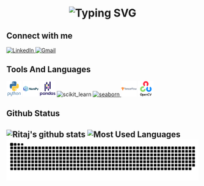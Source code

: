 <h1 align="center">
  <!-- Typing SVG -->
  <p align="center">
    <img src="https://readme-typing-svg.demolab.com?font=Georgia&weight=700&size=28&duration=1800&pause=100&multiline=true&width=700&height=120&color=FF69B4&lines=Hey,+It's+Ritaj!+%F0%9F%91%8B" alt="Typing SVG" />
  </p>
</h1>

<!--Connect with me -->
## Connect with me
<div>
 
  <a href="https://www.linkedin.com/in/ritaj-m-almutairi-566b16210" target="_blank">
    <img src="https://raw.githubusercontent.com/rahuldkjain/github-profile-readme-generator/master/src/images/icons/Social/linked-in-alt.svg" alt="LinkedIn" width="40" height="40"/>
  <a href="mailto:ritajalmutairii@gmail.com" target="_blank">
    <img src="https://img.shields.io/badge/Gmail-D14836?style=for-the-badge&logo=gmail&logoColor=white" alt="Gmail"/>
  </a>
  
</div>  
<!--Tools and Languages -->    
   
## Tools And Languages
<div>
  <img src="https://github.com/devicons/devicon/blob/master/icons/python/python-original-wordmark.svg" title="python" alt="python" width="40" height="40"/>
  <img src="https://github.com/devicons/devicon/blob/master/icons/numpy/numpy-original-wordmark.svg" title="numpy" alt="numpy" width="40" height="40"/>
  <img src="https://github.com/devicons/devicon/blob/master/icons/pandas/pandas-original-wordmark.svg" title="pandas" alt="pandas" width="40" height="40"/>
  <img src="https://upload.wikimedia.org/wikipedia/commons/0/05/Scikit_learn_logo_small.svg" alt="scikit_learn" width="40" height="40"/> 
  <a href="https://seaborn.pydata.org/" target="_blank" rel="noreferrer"> <img src="https://seaborn.pydata.org/_images/logo-mark-lightbg.svg" alt="seaborn" width="40" height="40"/> </a>
  <img src="https://github.com/devicons/devicon/blob/master/icons/tensorflow/tensorflow-original-wordmark.svg" title="tensorflow" alt="tensorflow" width="40" height="40"/>
  <img src="https://github.com/devicons/devicon/blob/master/icons/opencv/opencv-original-wordmark.svg" title="opencv" alt="opencv" width="40" height="40"/>
</div>

<!--Status -->
## Github Status
![Ritaj's github stats](https://github-readme-stats.vercel.app/api?username=ritajalmutairi&count_private=true&theme=tokyonight&hide=contribs,prs)
![Most Used Languages](https://github-readme-stats.vercel.app/api/top-langs/?username=ritajalmutairi&layout=compact&theme=tokyonight)
![Snake animation](https://raw.githubusercontent.com/RitajAlmutairi/RitajAlmutairi/output/github-contribution-grid-snake-dark.svg)
---
